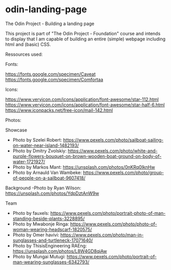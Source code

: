 # odin-landing-page
The Odin Project - Building a landing page

This project is part of "The Odin Project - Foundation" course and intends to display that I am capable of building an entire (simple) webpage including html and (basic) CSS.


Ressources used:

Fonts:  

https://fonts.google.com/specimen/Caveat  
https://fonts.google.com/specimen/Comfortaa

Icons:

https://www.veryicon.com/icons/application/font-awesome/star-112.html
https://www.veryicon.com/icons/application/font-awesome/star-half-6.html
https://www.iconpacks.net/free-icon/mail-142.html

Photos:

Showcase 
- Photo by Szelei Robert: https://www.pexels.com/photo/sailboat-sailing-on-water-near-island-1482193/
- Photo by Dmitry Zvolskiy: https://www.pexels.com/photo/white-and-purple-flowers-bouquet-on-brown-wooden-boat-ground-on-body-of-water-1721927/
- Photo by Markos Mant: https://unsplash.com/photos/0nKRq0IknHw
- Photo by Arnauld Van Wambeke: https://www.pexels.com/photo/group-of-people-on-a-sailboat-9607418/
  

Background
-Photo by Ryan Wilson: https://unsplash.com/photos/YdpDztAnW9w
  

Team
- Photo by fauxels: https://www.pexels.com/photo/portrait-photo-of-man-standing-beside-plants-3228895/  
- Photo by Mwabonje Ringa: https://www.pexels.com/photo/photo-of-woman-wearing-headscarf-1820575/  
- Photo by Omer havivi: https://www.pexels.com/photo/man-in-sunglasses-and-turtleneck-17071640/  
- Photo by ThisisEngineering RAEng: https://unsplash.com/photos/L8W4GD8qiAw  
- Photo by Mungai Mutugi: https://www.pexels.com/photo/portrait-of-man-wearing-sunglasses-6342793/  